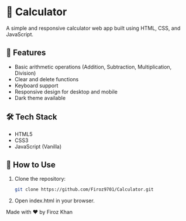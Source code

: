 # 🔢 Calculator

A simple and responsive calculator web app built using HTML, CSS, and JavaScript.

## 🚀 Features

- Basic arithmetic operations (Addition, Subtraction, Multiplication, Division)
- Clear and delete functions
- Keyboard support
- Responsive design for desktop and mobile
- Dark theme available

## 🛠️ Tech Stack

- HTML5
- CSS3
- JavaScript (Vanilla)

## 🎯 How to Use

1. Clone the repository:
   ```bash
   git clone https://github.com/Firoz9701/Calculator.git
2. Open index.html in your browser.


Made with ❤️ by Firoz Khan


